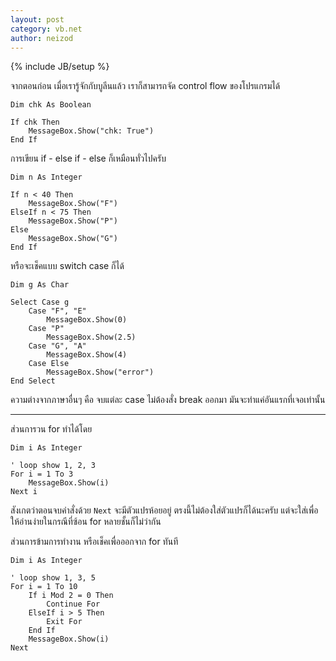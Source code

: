 ```yaml
---
layout: post
category: vb.net
author: neizod
---
```

{% include JB/setup %}

จากตอนก่อน เมื่อเรารู้จักกับบูลีนแล้ว เราก็สามารถจัด control flow ของโปรแกรมได้

    Dim chk As Boolean

    If chk Then
        MessageBox.Show("chk: True")
    End If

การเขียน if - else if - else ก็เหมือนทั่วไปครับ

    Dim n As Integer

    If n < 40 Then
        MessageBox.Show("F")
    ElseIf n < 75 Then
        MessageBox.Show("P")
    Else
        MessageBox.Show("G")
    End If

หรือจะเช็คแบบ switch case ก็ได้

    Dim g As Char

    Select Case g
        Case "F", "E"
            MessageBox.Show(0)
        Case "P"
            MessageBox.Show(2.5)
        Case "G", "A"
            MessageBox.Show(4)
        Case Else
            MessageBox.Show("error")
    End Select

ความต่างจากภาษาอื่นๆ คือ จบแต่ละ case ไม่ต้องสั่ง break ออกมา มันจะทำแค่อันแรกที่เจอเท่านั้น

---

ส่วนการวน for ทำได้โดย

    Dim i As Integer

    ' loop show 1, 2, 3
    For i = 1 To 3
        MessageBox.Show(i)
    Next i

สังเกตว่าตอนจบคำสั่งด้วย `Next` จะมีตัวแปรห้อยอยู่ ตรงนี้ไม่ต้องใส่ตัวแปรก็ได้นะครับ แต่จะใส่เพื่อให้อ่านง่ายในกรณีที่ซ้อน for หลายชั้นก็ไม่ว่ากัน

ส่วนการข้ามการทำงาน หรือเช็คเพื่อออกจาก for ทันที

    Dim i As Integer

    ' loop show 1, 3, 5
    For i = 1 To 10
        If i Mod 2 = 0 Then
            Continue For
        ElseIf i > 5 Then
            Exit For
        End If
        MessageBox.Show(i)
    Next
